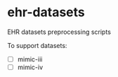 # ehr-datasets

EHR datasets preprocessing scripts

To support datasets:

- [ ] mimic-iii
- [ ] mimic-iv
